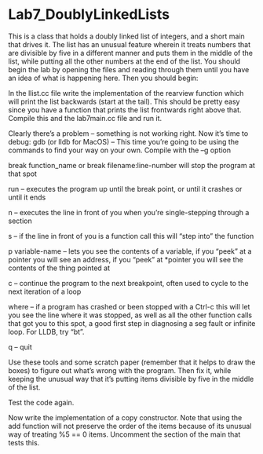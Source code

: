 # Lab7_DoublyLinkedLists
This is a class that holds a doubly linked list of integers, and a short main that drives it. The list has an unusual feature wherein it treats numbers that are divisible by five in a different manner and puts them in the middle of the list, while putting all the other numbers at the end of the list. You should begin the lab by opening the files and reading through them until you have an idea of what is happening here. Then you should begin: 

In the llist.cc file write the implementation of the rearview function which will print the list backwards (start at the tail). This should be pretty easy since you have a function that prints the list frontwards right above that. Compile this and the lab7main.cc file and run it. 

Clearly there’s a problem – something is not working right. Now it’s time to debug: 
gdb (or lldb for MacOS) – This time you’re going to be using the commands to find your way on your own. Compile with the –g option 

break function_name  or break filename:line-number will stop the program at that spot 

run – executes the program up until the break point, or until it crashes or until it ends 

n – executes the line in front of you when you’re single-stepping through a section 

s – if the line in front of you is a function call this will “step into” the function 

p variable-name – lets you see the contents of a variable, if you “peek” at a pointer you will see an address, if you “peek” at *pointer you will see the contents of the thing pointed at 

c – continue the program to the next breakpoint, often used to cycle to the next iteration of a loop 

where – if a program has crashed or been stopped with a Ctrl-c this will let you see the line where it was stopped, as well as all the other function calls that got you to this spot, a good first step in diagnosing a seg fault or infinite loop. For LLDB, try “bt”. 

q – quit 
 

Use these tools and some scratch paper (remember that it helps to draw the boxes) to figure out what’s wrong with the program. Then fix it, while keeping the unusual way that it’s putting items divisible by five in the middle of the list. 

Test the code again. 

Now write the implementation of a copy constructor. Note that using the add function will not preserve the order of the items because of its unusual way of treating %5 == 0 items. Uncomment the section of the main that tests this. 

